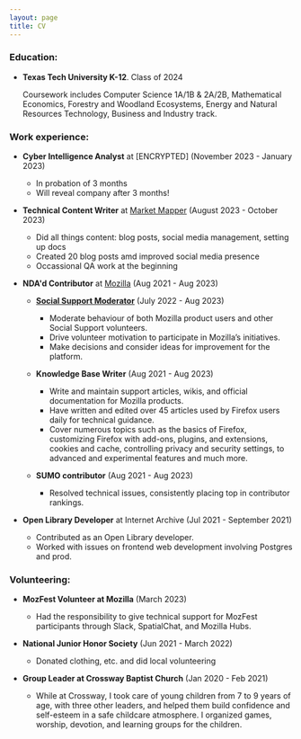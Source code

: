 ```yaml
---
layout: page
title: CV
---
```



### Education:

- **Texas Tech University K-12**. Class of 2024

   Coursework includes Computer Science 1A/1B & 2A/2B, Mathematical Economics, Forestry and Woodland Ecosystems, Energy and Natural Resources Technology, Business and Industry track.





### Work experience:

  
- **Cyber Intelligence Analyst** at [ENCRYPTED] (November 2023 - January 2023)

   - In probation of 3 months
   - Will reveal company after 3 months!
    

- **Technical Content Writer** at [Market Mapper](https://marketmapper.io/) (August 2023 - October 2023)

  - Did all things content: blog posts, social media management, setting up docs
  - Created 20 blog posts amd improved social media presence
  - Occassional QA work at the beginning


  

- **NDA'd Contributor** at [Mozilla](https://support.mozilla.org/en-US/user/VintageMind/) (Aug 2021 - Aug 2023)

    - **[Social Support Moderator](https://support.mozilla.org/en-US/kb/how-be-social-support-moderator)** (July 2022 - Aug 2023)

      - Moderate behaviour of both Mozilla product users and other Social Support volunteers.
      - Drive volunteer motivation to participate in Mozilla’s initiatives.
      - Make decisions and consider ideas for improvement for the platform.




    - **Knowledge Base Writer** (Aug 2021 - Aug 2023)

      - Write and maintain support articles, wikis, and official documentation for Mozilla products.
      - Have written and edited over 45 articles used by Firefox users daily for technical guidance.
      - Cover numerous topics such as the basics of Firefox, customizing Firefox with add-ons, plugins, and extensions, cookies and cache, controlling privacy and security settings, to advanced and experimental features and much more.




 
    - **SUMO contributor** (Aug 2021 - Aug 2023)

       - Resolved technical issues, consistently placing top in contributor rankings.
 
- **Open Library Developer** at Internet Archive (Jul 2021 - September 2021)

  - Contributed as an Open Library developer.
  - Worked with issues on frontend web development involving Postgres and prod.





### Volunteering:

- **MozFest Volunteer at Mozilla** (March 2023)

  - Had the responsibility to give technical support for MozFest participants through Slack, SpatialChat, and Mozilla Hubs.




- **National Junior Honor Society** (Jun 2021 - March 2022)

  - Donated clothing, etc. and did local volunteering




- **Group Leader at Crossway Baptist Church** (Jan 2020 - Feb 2021)

  - While at Crossway, I took care of young children from 7 to 9 years of age, with three other leaders, and helped them build confidence and self-esteem in a safe childcare atmosphere. I organized games, worship, devotion, and learning groups for the children.
